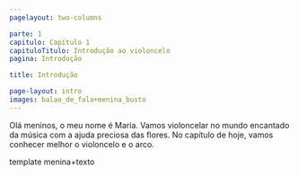 ```yaml
---
pagelayout: two-columns

parte: 1
capitulo: Capítulo 1
capituloTitulo: Introdução ao violoncelo
pagina: Introdução

title: Introdução

page-layout: intro
images: balao_de_fala+menina_busto
---
```


Olá meninos, o meu nome é Maria. Vamos violoncelar no mundo encantado da música com a ajuda preciosa das flores. No capítulo de hoje, vamos conhecer melhor o violoncelo e o arco.

template menina+texto
